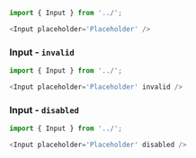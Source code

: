 ```js
import { Input } from '../';

<Input placeholder='Placeholder' />
```


### Input - `invalid`


```js
import { Input } from '../';

<Input placeholder='Placeholder' invalid />
```


### Input - `disabled`


```js
import { Input } from '../';

<Input placeholder='Placeholder' disabled />
```
